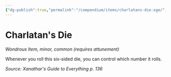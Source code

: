 ```yaml
---
{"dg-publish":true,"permalink":"/compendium/items/charlatans-die-xge/","tags":["compendium/src/5e/xge","item/attunement/required","item/rarity/common","item/tier/minor","item/wondrous"]}
---
```


# Charlatan's Die
*Wondrous Item, minor, common (requires attunement)*  


Whenever you roll this six-sided die, you can control which number it rolls.

*Source: Xanathar's Guide to Everything p. 136*